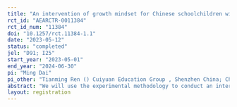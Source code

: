 ```yaml
---
title: "An intervention of growth mindset for Chinese schoolchildren with socio-economic status"
rct_id: "AEARCTR-0011384"
rct_id_num: "11384"
doi: "10.1257/rct.11384-1.1"
date: "2023-05-12"
status: "completed"
jel: "D91; I25"
start_year: "2023-05-01"
end_year: "2024-06-30"
pi: "Ming Dai"
pi_other: "Tianming Ren () Cuiyuan Education Group , Shenzhen China; Chi Cui () Northeast Normal University; Christiane Schwieren () University of Heidelberg; Jing Lu () Northeast Normal University; Youhong Du () Northeast Normal University"
abstract: "We will use the experimental methodology to conduct an intervention of the growth mindset for Chinese schoolchildren who are aged from 10-11 with regards to high and low socio-economic status (SES). The sample comes from a China's primary school where we will randomize classes into control groups (treated) and treated groups. Relevant preferences will be measured for examining the effects of an intervention. Through a several-week curriculum, we aim at improving the growth mindset of schoolchildren from low SES families and reducing the difference in growth mindset, academic outcomes, and relevant preferences between high and low SES children."
layout: registration
---
```


